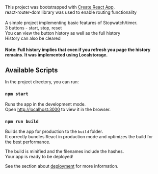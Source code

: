 This project was bootstrapped with [Create React App](https://github.com/facebook/create-react-app).<br/>
react-router-dom library was used to enable routing functionality<br /><br />
A simple project implementing basic features of Stopwatch/timer.<br />
3 buttons - start, stop, reset<br />
You can view the button history as well as the full history<br />
History can also be cleared

#### Note: Full history implies that even if you refresh you page the history remains. It was implemented using Localstorage.

## Available Scripts

In the project directory, you can run:

### `npm start`

Runs the app in the development mode.<br />
Open [http://localhost:3000](http://localhost:3000) to view it in the browser.

### `npm run build`

Builds the app for production to the `build` folder.<br />
It correctly bundles React in production mode and optimizes the build for the best performance.

The build is minified and the filenames include the hashes.<br />
Your app is ready to be deployed!

See the section about [deployment](https://facebook.github.io/create-react-app/docs/deployment) for more information.
